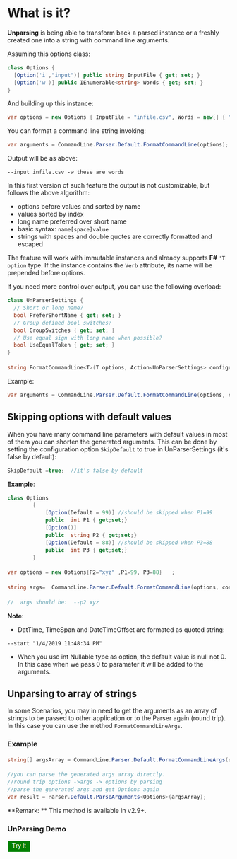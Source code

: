 # What is it?

**Unparsing** is being able to transform back a parsed instance or a freshly created one into a string with command line arguments.

Assuming this options class:

```csharp
class Options {
  [Option('i',"input")] public string InputFile { get; set; }
  [Option('w')] public IEnumerable<string> Words { get; set; }
}
```

And building up this instance:

```csharp
var options = new Options { InputFile = "infile.csv", Words = new[] { "these", "are", "words" } };
```

You can format a command line string invoking:

```csharp
var arguments = CommandLine.Parser.Default.FormatCommandLine(options);
```

Output will be as above:

```
--input infile.csv -w these are words
```

In this first version of such feature the output is not customizable, but follows the above algorithm:

- options before values and sorted by name
- values sorted by index
- long name preferred over short name
- basic syntax: `name[space]value`
- strings with spaces and double quotes are correctly formatted and escaped

The feature will work with immutable instances and already supports **F#** `'T option` type. If the instance contains the `Verb` attribute, its name will be prepended before options.

If you need more control over output, you can use the following overload:

```csharp
class UnParserSettings {
  // Short or long name?
  bool PreferShortName { get; set; }
  // Group defined bool switches?
  bool GroupSwitches { get; set; }
  // Use equal sign with long name when possible?
  bool UseEqualToken { get; set; }
}

string FormatCommandLine<T>(T options, Action<UnParserSettings> configuration)
```

Example:

```csharp
var arguments = CommandLine.Parser.Default.FormatCommandLine(options, config => config.GroupSwitches = true);
```

## Skipping options with default values
When you have many command line parameters with default values in most of them you can  shorten the generated arguments.
This can be done by setting the configuration option `SkipDefault` to true in UnParserSettings (it's false by default):
```cs
SkipDefault =true;  //it's false by default
```
__Example__:
```cs
class Options
        {
            [Option(Default = 99)] //should be skipped when P1=99
            public  int P1 { get;set;}
            [Option()]
            public  string P2 { get;set;}
            [Option(Default = 88)] //should be skipped when P3=88
            public  int P3 { get;set;}
        }

var options = new Options{P2="xyz" ,P1=99, P3=88}	;

string args=  CommandLine.Parser.Default.FormatCommandLine(options, config=>config.SkipDefault =true);

//  args should be:  --p2 xyz   
```

__Note__:

- DatTime, TimeSpan and DateTimeOffset are formated as quoted string:
```
--start "1/4/2019 11:48:34 PM"
```
- When you use int Nullable type as option, the default value is null not 0.
In this case when we pass 0 to parameter it will be added to the arguments.

## Unparsing to array of strings
In some Scenarios, you may in need to get the arguments as an array of strings to be passed to other application or to the Parser again (round trip).
In this case you can use the method `FormatCommandLineArgs`.

### Example

```cs
string[] argsArray = CommandLine.Parser.Default.FormatCommandLineArgs(options, config => config.SkipDefault = true);

//you can parse the generated args array directly.
//round trip options ->args -> options by parsing
//parse the generated args and get Options again
var result = Parser.Default.ParseArguments<Options>(argsArray);

```
**Remark: ** This method is available in v2.9+.

### UnParsing Demo

[<img src="media/tryit.png">](https://dotnetfiddle.net/8gPgBK)

